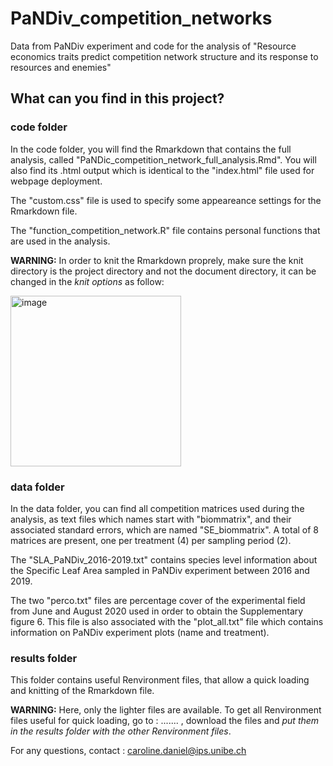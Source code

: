 # PaNDiv_competition_networks
Data from PaNDiv experiment and code for the analysis of "Resource economics traits predict competition network structure and its response to resources and enemies"

## What can you find in this project?

### code folder

In the code folder, you will find the Rmarkdown that contains the full analysis, called "PaNDic_competition_network_full_analysis.Rmd". You will also find its .html output which is identical to the "index.html" file used for webpage deployment.

The "custom.css" file is used to specify some appeareance settings for the Rmarkdown file.

The "function_competition_network.R" file contains personal functions that are used in the analysis.

**WARNING:** In order to knit the Rmarkdown proprely, make sure the knit directory is the project directory and not the document directory, it can be changed in the *knit options* as follow:

<img width="273" alt="image" src="https://user-images.githubusercontent.com/55712198/232017558-f8c2e2ac-05cf-4f1c-a3ad-466b39f42172.png">


### data folder

In the data folder, you can find all competition matrices used during the analysis, as text files which names start with "biommatrix", and their associated standard errors, which are named "SE_biommatrix". A total of 8 matrices are present, one per treatment (4) per sampling period (2).

The "SLA_PaNDiv_2016-2019.txt" contains species level information about the Specific Leaf Area sampled in PaNDiv experiment between 2016 and 2019.

The two "perco.txt" files are percentage cover of the experimental field from June and August 2020 used in order to obtain the Supplementary figure 6. This file is also associated with the "plot_all.txt" file which contains information on PaNDiv experiment plots (name and treatment).

### results folder

This folder contains useful Renvironment files, that allow a quick loading and knitting of the Rmarkdown file.

**WARNING:** Here, only the lighter files are available. To get all Renvironment files useful for quick loading, go to : ....... , download the files and *put them in the results folder with the other Renvironment files*. 

For any questions, contact : caroline.daniel@ips.unibe.ch
